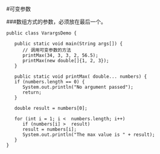 #可变参数

###数组方式的参数，必须放在最后一个。

	
	public class VarargsDemo {
	
	   public static void main(String args[]) {
	      // 调用可变参数的方法
		  printMax(34, 3, 3, 2, 56.5);
	      printMax(new double[]{1, 2, 3});
	   }
	
	   public static void printMax( double... numbers) {
	   if (numbers.length == 0) {
	      System.out.println("No argument passed");
	      return;
	   }
	
	   double result = numbers[0];
	
	   for (int i = 1; i <  numbers.length; i++)
	      if (numbers[i] >  result)
	      result = numbers[i];
	      System.out.println("The max value is " + result);
	   }
	}
